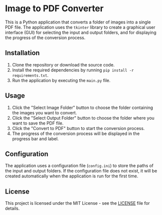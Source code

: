 # Image to PDF Converter

This is a Python application that converts a folder of images into a single PDF file. The application uses the `tkinter` library to create a graphical user interface (GUI) for selecting the input and output folders, and for displaying the progress of the conversion process.

## Installation

1. Clone the repository or download the source code.
2. Install the required dependencies by running `pip install -r requirements.txt`.
3. Run the application by executing the `main.py` file.

## Usage

1. Click the "Select Image Folder" button to choose the folder containing the images you want to convert.
2. Click the "Select Output Folder" button to choose the folder where you want to save the PDF file.
3. Click the "Convert to PDF" button to start the conversion process.
4. The progress of the conversion process will be displayed in the progress bar and label.

## Configuration

The application uses a configuration file (`config.ini`) to store the paths of the input and output folders. If the configuration file does not exist, it will be created automatically when the application is run for the first time.

## License

This project is licensed under the MIT License - see the [LICENSE](LICENSE) file for details.